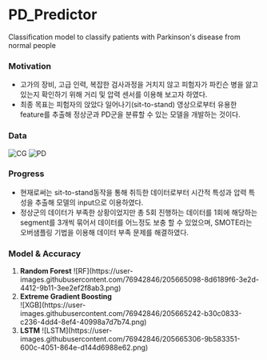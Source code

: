 # PD_Predictor
Classification model to classify patients with Parkinson's disease from normal people

<h3>Motivation</h3>
  <ul>
  <li>고가의 장비, 고급 인력, 복잡한 검사과정을 거치지 않고 피험자가 파킨슨 병을 앓고 있는지 확인하기 위해 거리 및 압력 센서를 이용해 보고자 하였다.</li>
  <li>최종 목표는 피험자의 앉았다 일어나기(sit-to-stand) 영상으로부터 유용한 feature를 추출해 정상군과 PD군을 분류할 수 있는 모델을 개발하는 것이다.</li>
  </ul>

<h3>Data</h3>


![CG](https://user-images.githubusercontent.com/76942846/205491144-1eb58ac6-3104-47a2-9b11-0cdea7be402c.png)
![PD](https://user-images.githubusercontent.com/76942846/205491152-2d37be7b-4fef-4050-a462-316ed043b98c.png)

<h3>Progress</h3>
  <ul>
  <li>현재로써는 sit-to-stand동작을 통해 취득한 데이터로부터 시간적 특성과 압력 특성을 추출해 모델의 input으로 이용하였다.</li>
  <li>정상군의 데이터가 부족한 상황이었지만 총 5회 진행하는 데이터를 1회에 해당하는 segment를 3개씩 묶어서 데이터를 어느정도 보충 할 수 있었으며, SMOTE라는 오버샘플링 기법을
  이용해 데이터 부족 문제를 해결하였다.</li>
  </ul>
  
<h3>Model & Accuracy</h3>
  <ol>
  <li>
  <b>Random Forest</b>
  ![RF](https://user-images.githubusercontent.com/76942846/205665098-8d6189f6-3e2d-4412-9b11-3ee2ef2f8ab3.png)
  </li>
  <li>
  <b>Extreme Gradient Boosting</b>
  </li>
  ![XGB](https://user-images.githubusercontent.com/76942846/205665242-b30c0833-c236-4dd4-8ef4-40998a7d7b74.png)
  
  <li>
  <b>LSTM</b>
  ![LSTM](https://user-images.githubusercontent.com/76942846/205665306-9b583351-600c-4051-864e-d144d6988e62.png)
  </li>
  </ol>
  
